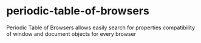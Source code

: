 # periodic-table-of-browsers
Periodic Table of Browsers allows easily search for properties compatibility of window and document objects for every browser
